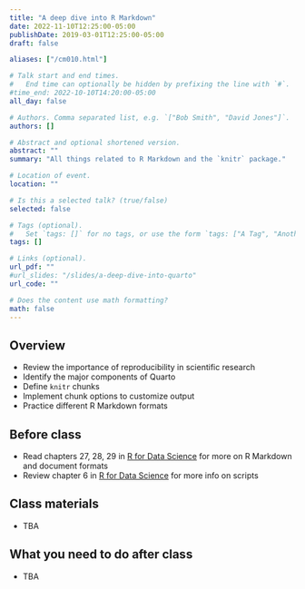 ```yaml
---
title: "A deep dive into R Markdown"
date: 2022-11-10T12:25:00-05:00
publishDate: 2019-03-01T12:25:00-05:00
draft: false

aliases: ["/cm010.html"]

# Talk start and end times.
#   End time can optionally be hidden by prefixing the line with `#`.
#time_end: 2022-10-10T14:20:00-05:00
all_day: false

# Authors. Comma separated list, e.g. `["Bob Smith", "David Jones"]`.
authors: []

# Abstract and optional shortened version.
abstract: ""
summary: "All things related to R Markdown and the `knitr` package."

# Location of event.
location: ""

# Is this a selected talk? (true/false)
selected: false

# Tags (optional).
#   Set `tags: []` for no tags, or use the form `tags: ["A Tag", "Another Tag"]` for one or more tags.
tags: []

# Links (optional).
url_pdf: ""
#url_slides: "/slides/a-deep-dive-into-quarto"
url_code: ""

# Does the content use math formatting?
math: false
---
```




## Overview

* Review the importance of reproducibility in scientific research
* Identify the major components of Quarto
* Define `knitr` chunks
* Implement chunk options to customize output
* Practice different R Markdown formats

## Before class

* Read chapters 27, 28, 29 in [R for Data Science](http://r4ds.had.co.nz) for more on R Markdown and document formats
* Review chapter 6 in [R for Data Science](http://r4ds.had.co.nz) for more info on scripts

## Class materials

* TBA

<!--
#* [A dive into R Markdown](/notes/r-markdown/)
-->

## What you need to do after class

* TBA

<!--
* Complete the [debugging homework assignment](/homework/debugging-rmarkdown/)
-->
